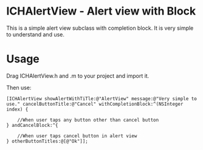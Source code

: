 ICHAlertView -  Alert view with Block
============

This is a simple alert view subclass with completion block. It is very simple to understand and use.

Usage
=====

Drag ICHAlertView.h and .m to your project and import it.

Then use:


    [ICHAlertView showAlertWithTiTle:@"AlertView" message:@"Very simple to use." cancelButtonTitle:@"Cancel" withCompletionBlock:^(NSInteger index) {
        
        //When user taps any button other than cancel button
    } andCancelBlock:^{
        
        //When user taps cancel button in alert view
    } otherButtonTitles:@[@"Ok"]];
